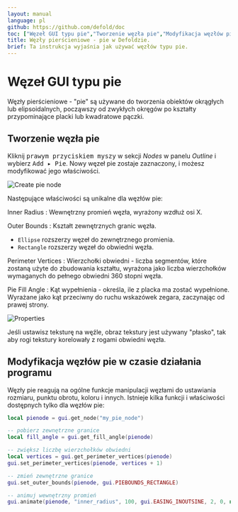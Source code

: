 ```yaml
---
layout: manual
language: pl
github: https://github.com/defold/doc
toc: ["Węzeł GUI typu pie","Tworzenie węzła pie","Modyfikacja węzłów pie w czasie działania programu"]
title: Węzły pierścieniowe - pie w Defoldzie.
brief: Ta instrukcja wyjaśnia jak używać węzłów typu pie.
---
```


# Węzeł GUI typu pie

Węzły pierścieniowe - "pie" są używane do tworzenia obiektów okrągłych lub elipsoidalnych, począwszy od zwykłych okręgów po kształty przypominające placki lub kwadratowe pączki.

## Tworzenie węzła pie

Kliknij <kbd>prawym przyciskiem myszy</kbd> w sekcji *Nodes* w panelu *Outline* i wybierz <kbd>Add ▸ Pie</kbd>. Nowy węzeł pie zostaje zaznaczony, i możesz modyfikować jego właściwości.

![Create pie node](/manuals/images/gui-pie/create.png)

Następujące właściwości są unikalne dla węzłów pie:

Inner Radius
: Wewnętrzny promień węzła, wyrażony wzdłuż osi X.

Outer Bounds
: Kształt zewnętrznych granic węzła.

  - `Ellipse`  rozszerzy węzeł do zewnętrznego promienia.
  - `Rectangle`  rozszerzy węzeł do obwiedni węzła.

Perimeter Vertices
: Wierzchołki obwiedni - liczba segmentów, które zostaną użyte do zbudowania kształtu, wyrażona jako liczba wierzchołków wymaganych do pełnego obwiedni 360 stopni węzła.

Pie Fill Angle
: Kąt wypełnienia - określa, ile z placka ma zostać wypełnione. Wyrażane jako kąt przeciwny do ruchu wskazówek zegara, zaczynając od prawej strony.

![Properties](/manuals/images/gui-pie/properties.png)

Jeśli ustawisz teksturę na węźle, obraz tekstury jest używany "płasko", tak aby rogi tekstury korelowały z rogami obwiedni węzła.

## Modyfikacja węzłów pie w czasie działania programu

Węzły pie reagują na ogólne funkcje manipulacji węzłami do ustawiania rozmiaru, punktu obrotu, koloru i innych. Istnieje kilka funkcji i właściwości dostępnych tylko dla węzłów pie:

```lua
local pienode = gui.get_node("my_pie_node")

-- pobierz zewnętrzne granice
local fill_angle = gui.get_fill_angle(pienode)

-- zwiększ liczbę wierzchołków obwiedni
local vertices = gui.get_perimeter_vertices(pienode)
gui.set_perimeter_vertices(pienode, vertices + 1)

-- zmień zewnętrzne granice
gui.set_outer_bounds(pienode, gui.PIEBOUNDS_RECTANGLE)

-- animuj wewnętrzny promień
gui.animate(pienode, "inner_radius", 100, gui.EASING_INOUTSINE, 2, 0, nil, gui.PLAYBACK_LOOP_PINGPONG)
```
